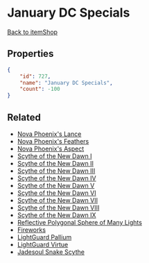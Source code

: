 # January DC Specials

<no description available>

[Back to itemShop](../item-shops.md)

## Properties

```json
{
    "id": 727,
    "name": "January DC Specials",
    "count": -100
}
```

## Related

- [Nova Phoenix's Lance](../items/20750-nova-phoenix-s-lance.md)
- [Nova Phoenix's Feathers](../items/20751-nova-phoenix-s-feathers.md)
- [Nova Phoenix's Aspect](../items/20752-nova-phoenix-s-aspect.md)
- [Scythe of the New Dawn I](../items/19371-scythe-of-the-new-dawn-i.md)
- [Scythe of the New Dawn II](../items/19372-scythe-of-the-new-dawn-ii.md)
- [Scythe of the New Dawn III](../items/19373-scythe-of-the-new-dawn-iii.md)
- [Scythe of the New Dawn IV](../items/19374-scythe-of-the-new-dawn-iv.md)
- [Scythe of the New Dawn V](../items/19375-scythe-of-the-new-dawn-v.md)
- [Scythe of the New Dawn VI](../items/19376-scythe-of-the-new-dawn-vi.md)
- [Scythe of the New Dawn VII](../items/19377-scythe-of-the-new-dawn-vii.md)
- [Scythe of the New Dawn VIII](../items/19378-scythe-of-the-new-dawn-viii.md)
- [Scythe of the New Dawn IX](../items/19379-scythe-of-the-new-dawn-ix.md)
- [Reflective Polygonal Sphere of Many Lights](../items/20143-reflective-polygonal-sphere-of-many-lights.md)
- [Fireworks](../items/2581-fireworks.md)
- [LightGuard Pallium](../items/21832-lightguard-pallium.md)
- [LightGuard Virtue](../items/21833-lightguard-virtue.md)
- [Jadesoul Snake Scythe](../items/22270-jadesoul-snake-scythe.md)

